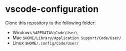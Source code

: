# vscode-configuration

Clone this repository to the following folder:

* Windows ```%APPDATA%\Code\User\```
* Mac ```$HOME/Library/Application Support/Code/User/```
* Linux ```$HOME/.config/Code/User/```
